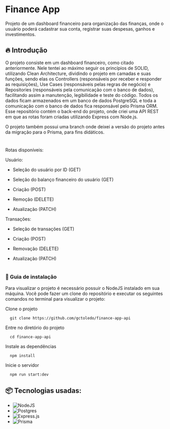 # Finance App

Projeto de um dashboard financeiro para organização das finanças, onde o usuário poderá cadastrar sua conta, registrar suas despesas, ganhos e investimentos.

## 🔥 Introdução

O projeto consiste em um dashboard financeiro, como citado anteriormente. Nele tentei ao máximo seguir os princípios de SOLID, utilizando Clean Architecture, dividindo o projeto em camadas e suas funções, sendo elas os Controllers (responsáveis por receber e responder as requisições), Use Cases (responsáveis pelas regras de negócio) e Repositories (responsáveis pela comunicação com o banco de dados), facilitando assim a manutenção, legibilidade e teste do código. Todos os dados ficam armazenados em um banco de dados PostgreSQL e toda a comunicação com o banco de dados fica responsável pelo Prisma ORM. Esse repositório contém o back-end do projeto, onde criei uma API REST em que as rotas foram criadas utilizando Express com Node.js.

O projeto também possui uma branch onde deixei a versão do projeto antes da migração para o Prisma, para fins didáticos.

#

Rotas disponíveis:

Usuário:

-   Seleção do usuário por ID (GET)

-   Seleção do balanço financeiro do usuário (GET)

-   Criação (POST)

-   Remoção (DELETE)

-   Atualização (PATCH)

Transações:

-   Seleção de transações (GET)

-   Criação (POST)

-   Removação (DELETE)

-   Atualização (PATCH)

#

### 🔨 Guia de instalação

Para visualizar o projeto é necessário possuir o NodeJS instalado em sua máquina. Você pode fazer um clone do repositório e executar os seguintes comandos no terminal para visualizar o projeto:

Clone o projeto

```
  git clone https://github.com/gctoledo/finance-app-api
```

Entre no diretório do projeto

```
  cd finance-app-api
```

Instale as dependências

```
  npm install
```

Inicie o servidor

```
  npm run start:dev
```

## 📦 Tecnologias usadas:

-   ![NodeJS](https://img.shields.io/badge/node.js-6DA55F?style=for-the-badge&logo=node.js&logoColor=white)
-   ![Postgres](https://img.shields.io/badge/postgres-%23316192.svg?style=for-the-badge&logo=postgresql&logoColor=white)
-   ![Express.js](https://img.shields.io/badge/express.js-%23404d59.svg?style=for-the-badge&logo=express&logoColor=%2361DAFB)
-   ![Prisma](https://img.shields.io/badge/Prisma-3982CE?style=for-the-badge&logo=Prisma&logoColor=white)
